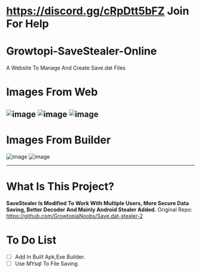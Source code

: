 # https://discord.gg/cRpDtt5bFZ Join For Help
# Growtopi-SaveStealer-Online
A Website To Manage And Create Save.dat Files
# Images From Web
![image](https://user-images.githubusercontent.com/128981901/230714185-9f7a77d2-8ee3-4494-bb26-873d32ddb744.png)
![image](https://user-images.githubusercontent.com/128981901/230714250-ad031613-0c6b-41d7-91b3-410300cbb45c.png)
![image](https://user-images.githubusercontent.com/128981901/230714317-6dee517c-335a-4727-b02f-42856a145b7d.png)
----------------------------------------------------------------------------------------------------------------------------------------------------------------
# Images From Builder
![image](https://user-images.githubusercontent.com/128981901/230971555-6828858b-476d-4052-b7ea-56d7dbfee1db.png)
![image](https://user-images.githubusercontent.com/128981901/230971623-bdafec6f-2064-4973-bcb6-673a673d49ef.png)

----------------------------------------------------------------------------------------------------------------------------------------------------------------
# What Is This Project? 
**SaveStealer Is Modified To Work With Multiple Users, More Secure Data Saving, Better Decoder And Mainly Android Stealer Added.**
Original Repo: https://github.com/GrowtopiaNoobs/Save.dat-stealer-2 
# To Do List
- [ ] Add In Built Apk,Exe Builder.
- [ ] Use MYsql To File Saving.
